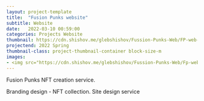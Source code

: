 ```yaml
---
layout: project-template
title:  "Fusion Punks website"
subtitle: Website
date:   2022-03-10 00:59:00
categories: Projects Website
thumbnail: https://cdn.shishov.me/glebshishov/Fussion-Punks-Web/FP-web-thumbnail.jpg
projectend: 2022 Spring
thumbnail-class: project-thumbnail-container block-size-m
images:
- <img src="https://cdn.shishov.me/glebshishov/Fussion-Punks-Web/Fp-web-1.jpg" class="project-img-parameters img-size-full" alt="FP-Web-1">
---
```


Fusion Punks
NFT creation service.

Branding design - NFT collection.
Site design service